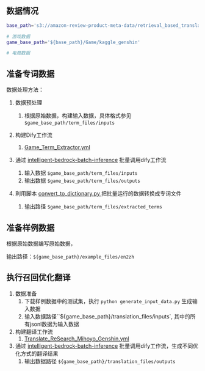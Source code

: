 ## 数据情况
```bash
base_path='s3://amazon-review-product-meta-data/retrieval_based_translation'

# 游戏数据
game_base_path='${base_path}/Game/kaggle_genshin'

# 电商数据

```

## 准备专词数据

数据处理方法： 

1. 数据预处理
   1. 根据原始数据，构建输入数据，具体格式参见`$game_base_path/term_files/inputs`

2. 构建Dify工作流
   1. [Game_Term_Extractor.yml](./1_term_extraction/Game_Term_Extractor.yml)

3. 通过 [intelligent-bedrock-batch-inference](https://github.com/ybalbert001/intelligent-bedrock-batch-inference) 批量调用dify工作流
   1. 输入数据 `$game_base_path/term_files/inputs`
   2. 输出数据 `$game_base_path/term_files/outputs`

4. 利用脚本 [convert_to_dictionary.py ](./1_term_extraction/convert_to_dictionary.py) 把批量运行的数据转换成专词文件
   1. 输出路径 `$game_base_path/term_files/extracted_terms`




## 准备样例数据

根据原始数据编写原始数据，

输出路径：`${game_base_path}/example_files/en2zh`



## 执行召回优化翻译

1. 数据准备
   1. 下载样例数据中的测试集，执行 `python generate_input_data.py` 生成输入数据
   2. 输入数据路径``${game_base_path}/translation_files/inputs`, 其中的所有jsonl数据为输入数据
2. 构建翻译工作流
   1. [Translate_ReSearch_Mihoyo_Genshin.yml](./3_batch_translation/Translate_ReSearch_Mihoyo_Genshin.yml)
3. 通过 [intelligent-bedrock-batch-inference](https://github.com/ybalbert001/intelligent-bedrock-batch-inference) 批量调用dify工作流，生成不同优化方式的翻译结果
   1. 输出数据路径 `${game_base_path}/translation_files/outputs`
